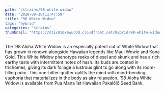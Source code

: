 ```yaml
---
path: "/strains/98-white-widow"
date: "2018-09-10T11:47:59"
title: "98 White-Widow"
tags: "hybrid"
categories: "strains"
thumbnail: "https://d3ix816x6wuc0d.cloudfront.net/hybrid/98-white-widow/primary?width=480"
---
```

The ‘98 Aloha White Widow is an especially potent cut of White Widow that has grown in renown alongside Hawaiian legends like Maui Wowie and Kona Gold. This White Widow phenotype reeks of diesel and skunk and has a rich earthy taste with intermittent notes of hash. Its buds are coated in trichomes, giving its dark foliage a lustrous glint to go along with its room-filling odor. This one-hitter-quitter uplifts the mind with mind-bending euphoria that materializes in the body as airy relaxation. ‘98 Aloha White Widow is available from Pua Mana 1st Hawaiian Pakalōlō Seed Bank.  